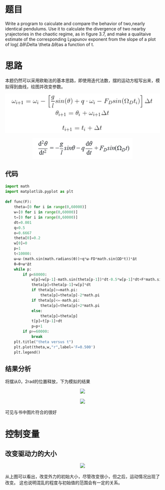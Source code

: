 # 题目
Write a program to caiculate and compare the behavior of two,nearly identical pendulums. Use it to calculate the divergence of two nearby yrajectories in the chaotic regime, as in figure 3.7, and make a qualitaive estimate of the corresponding Lyapunov exponent from the slope of a plot of log(
Δθ\Delta \theta
Δθ)as a function of t.
# 思路
本题仍然可以采用欧勒法的基本思路，即使用迭代法数，摆的运动方程写出来，模拟得到曲线，绘图并改变参数。
<div align=center>

![](https://github.com/po1sonace/computational_physics_N2015301510023/blob/master/121.png)
<div align=center>

![](https://github.com/po1sonace/computational_physics_N2015301510023/blob/master/12123.png)
<div align=left>

## 代码
```python
import math
import matplotlib.pyplot as plt

def func(F):  
    theta=[0 for i in range(0,60000)]
    w=[0 for i in range(0,60000)]
    t=[0 for i in range(0,60000)]
    dt=0.001
    q=0.5
    o=0.6667
    theta[0]=0.2
    w[0]=0
    p=1
    t<10000:
    ω=ω-(math.sin(math.radians(θ))+q*ω-FD*math.sin(ΩD*t))*Δt
    θ=θ+ω*Δt
    while p:
        if p<60000:
            w[p]=w[p-1]-math.sin(theta[p-1])*dt-0.5*w[p-1]*dt+F*math.sin(o*(p-1)*dt)*dt
            theta[p]=theta[p-1]+w[p]*dt
            if theta[p]>=math.pi:
                theta[p]=theta[p]-2*math.pi
            if theta[p]<=-math.pi:
                theta[p]=theta[p]+2*math.pi
            else: 
                theta[p]=theta[p]
            t[p]=t[p-1]+dt
            p=p+1
        if p>=60000:
            break
    plt.title("theta versus t")
    plt.plot(theta,w,"r",label='F=0.500')
    plt.legend()
```
## 结果分析
将摆从0，2rad的位置释放，下为模拟的结果

<div align=center>

![](https://github.com/po1sonace/computational_physics_N2015301510023/blob/master/%E5%9B%BE1.png)
<div align=center>

![](https://github.com/lopo70/Computational_Physics_N2015301020170/blob/master/Exercise%2007/4.png)
<div align=left>
可见与书中图片符合的很好

# 控制变量
## 改变驱动力的大小
<div align=center>

![](https://github.com/po1sonace/computational_physics_N2015301510023/blob/master/%E5%9B%BE2.png)
<div align=left>

从上图可以看出，改变外力的初始大小，尽管改变很小，但之后，运动情况出现了改变。
这也说明混乱的程度与初始值的范围会有一定的关系。
